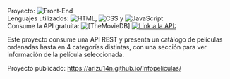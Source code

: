 Proyecto: ![Front-End](https://img.shields.io/badge/Front-End%20-%20green)
</br>
Lenguajes utilizados: ![HTML](https://img.shields.io/badge/HMTL%20-%20blue), ![CSS](https://img.shields.io/badge/CSS%20-%20orange) y ![JavaScript](https://img.shields.io/badge/JavaScript%20-%20Yellow)
</br>
Consume la API gratuita: ![[TheMovieDB]](https://img.shields.io/badge/TheMovieDB%20-%20Pink) [![Link a la API:](https://img.shields.io/badge/Link%20a%20la%20API%20-%20blue)](https://developer.themoviedb.org/reference/intro/getting-started)

Este proyecto consume una API REST y presenta un catálogo de películas ordenadas hasta en 4 categorías distintas, con una sección para ver información de la película seleccionada.

Proyecto publicado: https://arizu14n.github.io/Infopeliculas/ 



